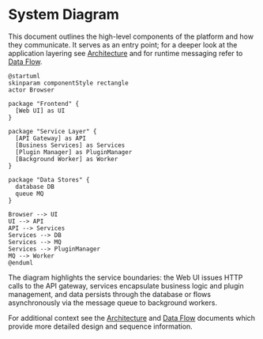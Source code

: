 # System Diagram

This document outlines the high-level components of the platform and how they communicate. It serves as an entry point; for a deeper look at the application layering see [Architecture](architecture.md) and for runtime messaging refer to [Data Flow](data_flow.md).

```plantuml
@startuml
skinparam componentStyle rectangle
actor Browser

package "Frontend" {
  [Web UI] as UI
}

package "Service Layer" {
  [API Gateway] as API
  [Business Services] as Services
  [Plugin Manager] as PluginManager
  [Background Worker] as Worker
}

package "Data Stores" {
  database DB
  queue MQ
}

Browser --> UI
UI --> API
API --> Services
Services --> DB
Services --> MQ
Services --> PluginManager
MQ --> Worker
@enduml
```

The diagram highlights the service boundaries: the Web UI issues HTTP calls to the API gateway, services encapsulate business logic and plugin management, and data persists through the database or flows asynchronously via the message queue to background workers.

For additional context see the [Architecture](architecture.md) and [Data Flow](data_flow.md) documents which provide more detailed design and sequence information.
